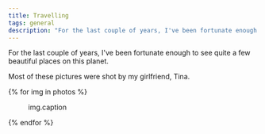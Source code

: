 ```yaml
---
title: Travelling
tags: general
description: "For the last couple of years, I've been fortunate enough to travel to quite a few beautiful places on this planet. Here are some of them."
---
```


<p class="lead">
  For the last couple of years, I've been fortunate enough to see quite a few beautiful places on this planet. 
</p>

Most of these pictures were shot by my girlfriend, Tina.

{% for img in photos %}
<figure>
    <img 
        src="img.src"
        alt=""
        loading="lazy"
    >
    <figcaption>img.caption</figcaption>
</figure>
{% endfor %}